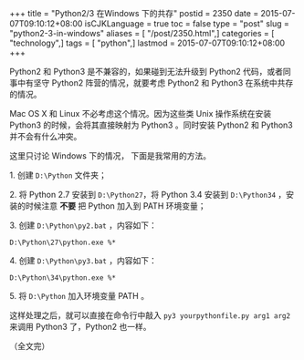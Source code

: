 +++
title = "Python2/3 在Windows 下的共存"
postid = 2350
date = 2015-07-07T09:10:12+08:00
isCJKLanguage = true
toc = false
type = "post"
slug = "python2-3-in-windows"
aliases = [ "/post/2350.html",]
categories = [ "technology",]
tags = [ "python",]
lastmod = 2015-07-07T09:10:12+08:00
+++


Python2 和 Python3 是不兼容的，如果碰到无法升级到 Python2 代码，或者同事中有坚守 Python2 阵营的情况，就要考虑 Python2 和 Python3 在系统中共存的情况。<!--more-->

Mac OS X 和 Linux 不必考虑这个情况。因为这些类 Unix 操作系统在安装 Python3 的时候，会将其直接映射为 Python3 。同时安装 Python2 和 Python3 并不会有什么冲突。

这里只讨论 Windows 下的情况， 下面是我常用的方法。

1\. 创建 `D:\Python` 文件夹；

2\. 将 Python 2.7 安装到 `D:\Python27`，将 Python 3.4 安装到 `D:\Python34` ，安装的时候注意 **不要** 把 Python 加入到 PATH 环境变量；

3\. 创建 `D:\Python\py2.bat` ，内容如下：

```
D:\Python\27\python.exe %*
```

4\. 创建 `D:\Python\py3.bat` ，内容如下：

```
D:\Python\34\python.exe %*
```

5\. 将 `D:\Python` 加入环境变量 PATH 。

这样处理之后，就可以直接在命令行中敲入 `py3 yourpythonfile.py arg1 arg2` 来调用 Python3 了，Python2 也一样。

（全文完）




